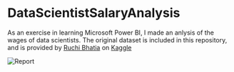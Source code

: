 # DataScientistSalaryAnalysis
 
As an exercise in learning Microsoft Power BI, I made an anlysis of the wages of data scientists. The original dataset is included in this repository, and is provided by [Ruchi Bhatia](https://www.kaggle.com/ruchi798) on [Kaggle](https://www.kaggle.com/datasets/ruchi798/data-science-job-salaries)

![Report](https://github.com/kkalera/DataScientistSalaryAnalysis/blob/71b4547a9c0369c15f97425b99f415fe805bdc19/DataScientistSalary.png)